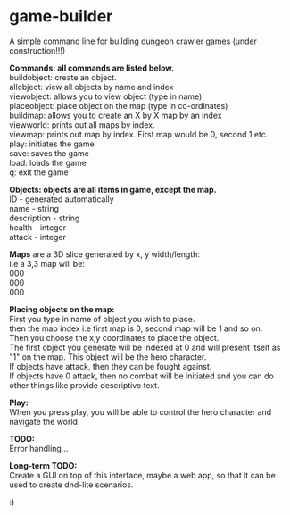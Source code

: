 # game-builder
A simple command line for building dungeon crawler games (under construction!!!)

<b>Commands: all commands are listed below.</b><br/>
buildobject: create an object.<br/>
allobject: view all objects by name and index<br/>
viewobject: allows you to view object (type in name)<br/>
placeobject: place object on the map (type in co-ordinates)<br/>
buildmap: allows you to create an X by X map by an index<br/>
viewworld: prints out all maps by index.<br/>
viewmap: prints out map by index. First map would be 0, second 1 etc.<br/>
play: initiates the game<br/>
save: saves the game<br/>
load: loads the game<br/>
q: exit the game<br/>

<b>Objects: objects are all items in game, except the map.</b><br/> 
ID - generated automatically<br/>
name - string<br/>
description - string<br/>
health - integer<br/>
attack - integer<br/>

<b>Maps</b> are a 3D slice generated by x, y width/length:<br/>
i.e a 3,3 map will be:<br/>
000<br/>
000<br/>
000<br/>

<b>Placing objects on the map:</b><br/>
First you type in name of object you wish to place.<br/>
then the map index i.e first map is 0, second map will be 1 and so on.<br/>
Then you choose the x,y coordinates to place the object.<br/>
The first object you generate will be indexed at 0 and will present itself as "1" on the map. This object will be the hero character.<br/>
If objects have attack, then they can be fought against.<br/>
If objects have 0 attack, then no combat will be initiated and you can do other things like provide descriptive text.<br/>

<b>Play:</b><br/>
When you press play, you will be able to control the hero character and navigate the world.<br/>

<b>TODO:</b><br/>
Error handling...<br/>

<b>Long-term TODO:</b><br/>
Create a GUI on top of this interface, maybe a web app, so that it can be used to create dnd-lite scenarios.<br/>

:)<br/>





